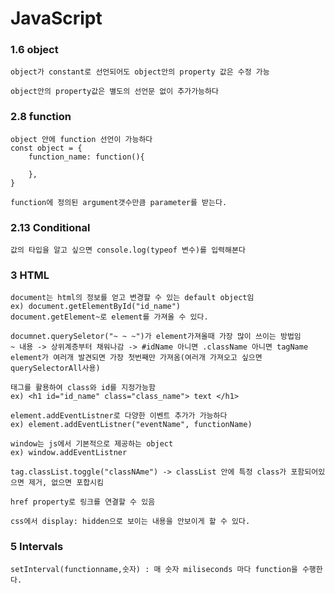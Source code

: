 # JavaScript

### 1.6 object
```
object가 constant로 선언되어도 object안의 property 값은 수정 가능
```
```
object안의 property값은 별도의 선언문 없이 추가가능하다
```

### 2.8 function
```
object 안에 function 선언이 가능하다
const object = {
    function_name: function(){

    },
}
```
```
function에 정의된 argument갯수만큼 parameter를 받는다.
```

### 2.13 Conditional
```
값의 타입을 알고 싶으면 console.log(typeof 변수)를 입력해본다
```

### 3 HTML
```
document는 html의 정보를 얻고 변경할 수 있는 default object임
ex) document.getElementById("id_name")
document.getElement~로 element를 가져올 수 있다.
```
```
documnet.querySeletor("~ ~ ~")가 element가져올때 가장 많이 쓰이는 방법임
~ 내용 -> 상위계층부터 채워나감 -> #idName 아니면 .className 아니면 tagName
element가 여러개 발견되면 가장 첫번째만 가져옴(여러개 가져오고 싶으면 querySelectorAll사용)
```
```
태그를 활용하여 class와 id를 지정가능함
ex) <h1 id="id_name" class="class_name"> text </h1>
```
```
element.addEventListner로 다양한 이벤트 추가가 가능하다
ex) element.addEventListner("eventName", functionName)

window는 js에서 기본적으로 제공하는 object
ex) window.addEventListner
```
```
tag.classList.toggle("classNAme") -> classList 안에 특정 class가 포함되어있으면 제거, 없으면 포합시킴
```
```
href property로 링크를 연결할 수 있음
```
```
css에서 display: hidden으로 보이는 내용을 안보이게 할 수 있다.
```

### 5 Intervals
```
setInterval(functionname,숫자) : 매 숫자 miliseconds 마다 function을 수행한다.
```